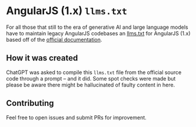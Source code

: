 # AngularJS (1.x) `llms.txt`

For all those that still to the era of generative AI and large language models have to maintain legacy AngularJS codebases an [llms.txt](https://llmstxt.org/) for AngularJS (1.x) based off of the [official documentation](https://github.com/angular/angular.js/tree/master/docs).

## How it was created
ChatGPT was asked to compile this `llms.txt` file from the official source code through a prompt – and it did. Some spot checks were made but please be aware there might be hallucinated of faulty content in here.

## Contributing
Feel free to open issues and submit PRs for improvement.
